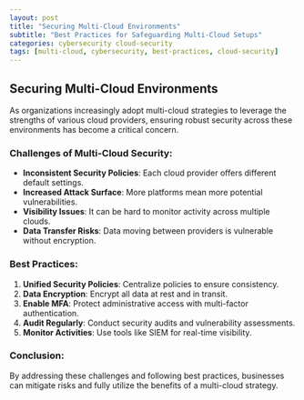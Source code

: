 ```yaml
---
layout: post
title: "Securing Multi-Cloud Environments"
subtitle: "Best Practices for Safeguarding Multi-Cloud Setups"
categories: cybersecurity cloud-security
tags: [multi-cloud, cybersecurity, best-practices, cloud-security]
---
```


## Securing Multi-Cloud Environments

As organizations increasingly adopt multi-cloud strategies to leverage the strengths of various cloud providers, ensuring robust security across these environments has become a critical concern. 

### Challenges of Multi-Cloud Security:
- **Inconsistent Security Policies**: Each cloud provider offers different default settings.
- **Increased Attack Surface**: More platforms mean more potential vulnerabilities.
- **Visibility Issues**: It can be hard to monitor activity across multiple clouds.
- **Data Transfer Risks**: Data moving between providers is vulnerable without encryption.

### Best Practices:
1. **Unified Security Policies**: Centralize policies to ensure consistency.
2. **Data Encryption**: Encrypt all data at rest and in transit.
3. **Enable MFA**: Protect administrative access with multi-factor authentication.
4. **Audit Regularly**: Conduct security audits and vulnerability assessments.
5. **Monitor Activities**: Use tools like SIEM for real-time visibility.

### Conclusion:
By addressing these challenges and following best practices, businesses can mitigate risks and fully utilize the benefits of a multi-cloud strategy.

